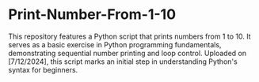 # Print-Number-From-1-10
This repository features a Python script that prints numbers from 1 to 10. It serves as a basic exercise in Python programming fundamentals, demonstrating sequential number printing and loop control. Uploaded on [7/12/2024], this script marks an initial step in understanding Python's syntax for beginners.
